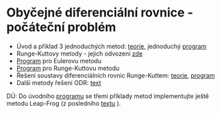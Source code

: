 # Obyčejné diferenciální rovnice - počáteční problém
* Úvod a příklad 3 jednoduchých metod: [teorie](teorie_ode_uvod.pdf), jednoduchý [program](odeuvod.m)
* Runge-Kuttovy metody - jejich odvození [zde](teorie_RK.pdf)
* [Program](Euler.m) pro Eulerovu metodu
* [Program](RungeKutta.m) pro Runge-Kuttovu metodu
* Řešení soustavy diferenciálních rovnic Runge-Kuttem: [teorie](priklad_ode_soustava.pdf), [program](rksoustava.m)
* Další metody řešení ODR: [text](teorie_ode_dalsi_metody.pdf)

DÚ: Do úvodního [programu](odeuvod.m) se třemi příklady metod implementujte ještě metodu Leap-Frog (z posledního [textu](teorie_ode_dalsi_metody.pdf) ).
